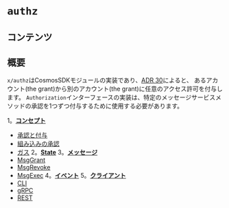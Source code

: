 # `authz`

## コンテンツ

## 概要

`x/authz`はCosmosSDKモジュールの実装であり、[ADR 30](../../../docs/architecture/adr-030-authz-module.md)によると、
あるアカウント(the grant)から別のアカウント(the grant)に任意のアクセス許可を付与します。 `Authorization`インターフェースの実装は、特定のメッセージサービスメソッドの承認を1つずつ付与するために使用する必要があります。

1。**[コンセプト](01_concepts.md)**
   - [承認と付与](01_concepts.md#Authorization-and-Grant)
   - [組み込みの承認](01_concepts.md#Built-in-Authorizations)
   - [ガス](01_concepts.md#gas)
2。**[State](02_state.md)**
3。**[メッセージ](03_messages.md)**
   - [MsgGrant](03_messages.md#MsgGrant)
   - [MsgRevoke](03_messages.md#MsgRevoke)
   - [MsgExec](03_messages.md#MsgExec)
4。**[イベント](04_events.md)**
5。**[クライアント](05_client.md)**
   - [CLI](05_client.md#cli)
   - [gRPC](05_client.md#grpc)
   - [REST](05_client.md#rest)
